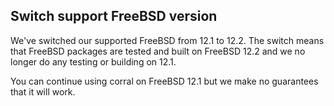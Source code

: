 ## Switch support FreeBSD version

We've switched our supported FreeBSD from 12.1 to 12.2. The switch means that FreeBSD packages are tested and built on FreeBSD 12.2 and we no longer do any testing or building on 12.1.

You can continue using corral on FreeBSD 12.1 but we make no guarantees that it will work.
